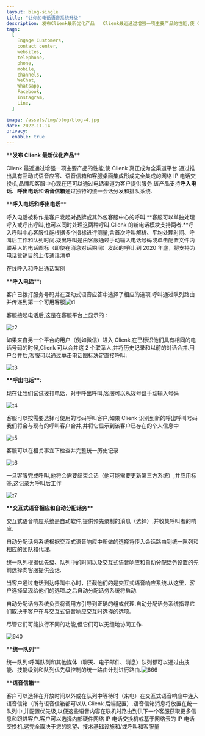 ```yaml
---
layout: blog-single
title: "让你的电话语音系统升级"
description: 发布Clienk最新优化产品   Clienk最近通过增强一项主要产品的性能,使 Clienk真正成为全渠道平台.通过推出具有互动式语音应答、语音信箱和客服桌面集成形成完全集成的网络IP电话交换机,品牌和客服中心现在还可以通过电话渠道为客户提供服务.该产品支持呼入电话、呼出电话和语音信箱通过独特的统一会话分发和排队系统. 呼入电话和呼出电话 呼入电话被称作是客户发起对品牌或其外包客服中心的呼叫.客服可以单独处理呼入或呼出呼叫,也可以同时处理这两种呼叫.Clienk...
tags:
  [
    Engage Customers,
    contact center,
    websites,
    telephone,
    phone,
    mobile,
    channels,
    WeChat,
    Whatsapp,
    Facebook,
    Instagram,
    Line,
  ]

image: /assets/img/blog/blog-4.jpg
date: 2022-11-14
privacy:
  enable: true
---
```


**\*\*发布 Clienk 最新优化产品\*\***

Clienk 最近通过增强一项主要产品的性能,使 Clienk 真正成为全渠道平台.通过推出具有互动式语音应答、语音信箱和客服桌面集成形成完全集成的网络 IP 电话交换机,品牌和客服中心现在还可以通过电话渠道为客户提供服务.该产品支持**呼入电话**、**呼出电话**和**语音信箱**通过独特的统一会话分发和排队系统.

**\*\*呼入电话和呼出电话\*\***

呼入电话被称作是客户发起对品牌或其外包客服中心的呼叫.**客服可以单独处理呼入或呼出呼叫,也可以同时处理这两种呼叫.Clienk 的新电话模块支持两者.**呼入呼叫中心客服性能根据多个指标进行测量,含首次呼叫解析、平均处理时间、呼叫后工作和队列时间.拨出呼叫是由客服通过手动输入电话号码或单击配置文件内联系人的电话图标（即使在消息对话期间）发起的呼叫.到 2020 年底，将支持为电话营销目的上传通话清单

在线呼入和呼出通话案例

**\*\*呼入电话\*\*:**

客户已拨打服务号码并在互动式语音应答中选择了相应的选项.呼叫通过队列路由并传递到第一个可用客服![t1](/assets/img/blog/t1.png)

客服接起电话后,这是在客服平台上显示的 :

![t2](/assets/img/blog/t2.png)

如果来自另一个平台的用户（例如微信）进入 Clienk,在已标识他们具有相同的电话号码的时候,Clienk 可以合并这 2 个联系人,并将历史记录和以前的对话合并.用户合并后,客服可以通过单击电话图标决定直接呼叫:

![t3](/assets/img/blog/t3.png)

**\*\*呼出电话\*\*:**

现在让我们试试拨打电话，对于呼出呼叫,客服可以从拨号盘手动输入号码

![t4](/assets/img/blog/t4.png)

客服可以按需要选择可使用的号码呼叫客户,如果 Clienk 识别到新的呼出呼叫号码我们将会与现有的呼叫客户合并,并将它显示到该客户已存在的个人信息中

![t5](/assets/img/blog/t5.png)

客服可以在相关事宜下检查并完整统一历史记录

![t6](/assets/img/blog/t6.jpg)

一旦客服完成呼叫,他将会需要结束会话（他可能需要更新第三方系统）,并应用标签,这记录为呼叫后工作

![t7](/assets/img/blog/t7.png)

**\*\*交互式语音相应和自动分配话务\*\***

交互式语音响应系统是自动软件,提供预先录制的消息（选择）,并收集呼叫者的响应.

自动分配话务系统根据交互式语音响应中所做的选择将传入会话路由到统一队列和相应的团队和代理.

统一队列根据优先级、队列中的时间以及交互式语音响应和自动分配话务设置的先前选择向客服提供会话.

当客户通过电话到达呼叫中心时，拦截他们的是交互式语音响应系统.从这里，客户选择呈现给他们的选项.之后自动分配话务系统将启动.

自动分配话务系统负责将调用方引导到正确的组或代理.自动分配话务系统指导它们取决于客户在与交互式语音响应交互时选择的选项.

尽管它们可能执行不同的功能,但它们可以无缝地协同工作.

![640](/assets/img/blog/640.webp)

**\*\*统一队列\*\***

统一队列:呼叫队列和其他媒体（聊天、电子邮件、消息）队列都可以通过由技能、技能级别和队列优先级控制的统一路由计划进行路由.![666](/assets/img/blog/666.png)

**\*\*语音信箱\*\***

客户可以选择在开放时间以外或在队列中等待时（来电）在交互式语音响应中连入语音信箱（所有语音信箱都可以从 Clienk 后端配置）.语音信箱消息将放置在统一队列中,并配置优先级,以便这些语音内容在联机时路由到供下一个客服获取更多信息和跟进客户.客户可以选择内部硬件网络 IP 电话交换机或基于网络云的 IP 电话交换机,这完全取决于您的愿望、技术基础设施和/或呼叫和客服量
